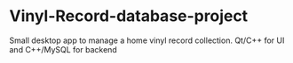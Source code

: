 # Vinyl-Record-database-project
Small desktop app to manage a home vinyl record collection. Qt/C++ for UI and C++/MySQL for backend
